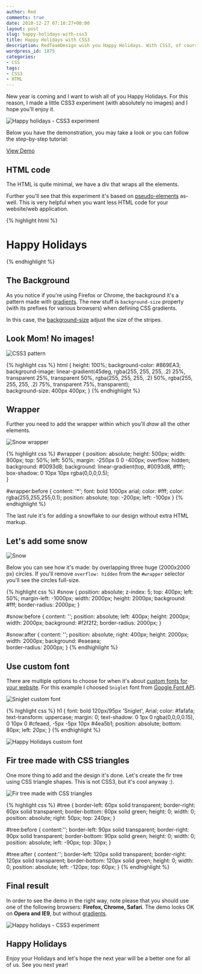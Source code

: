 ```yaml
---
author: Red
comments: true
date: 2010-12-27 07:10:27+00:00
layout: post
slug: happy-holidays-with-css3
title: Happy Holidays with CSS3
description: RedTeamDesign wish you Happy Holidays. With CSS3, of course.
wordpress_id: 1875
categories:
- CSS
tags:
- CSS3
- HTML
---
```


New year is coming and I want to wish all of you Happy Holidays. For this reason, I made a little CSS3 experiment (with absolutely no images) and I hope you'll enjoy it.

![Happy holidays - CSS3 experiment](/dist/uploads/2010/12/happy-holidays.png)

<!-- more -->

Below you have the demonstration, you may take a look or you can follow the step-by-step tutorial:

[View Demo](/dist/uploads/2010/12/happy-holidays-with-css3-demo.html)

## HTML code

The HTML is quite minimal, we have a div that wraps all the elements. 

Further you'll see that this experiment it's based on [pseudo-elements](http://www.w3.org/TR/CSS2/selector.html#pseudo-elements) as-well. This is very helpful when you want less HTML code for your website/web application.

{% highlight html %}
<div id="wrapper">
    <div id="snow"></div>
    <div id="tree"></div>
    <h1>Happy Holidays</h1>
</div>
{% endhighlight %} 

## The Background

As you notice if you're using Firefox or Chrome, the background it's a pattern made with [gradients](/css-gradients-quick-tutorial). The new stuff is `background-size` property (with its prefixes for various browsers) when defining CSS gradients. 

In this case, the [background-size](http://www.w3.org/TR/css3-background/#the-background-size) adjust the size of the stripes.

## Look Mom! No images!

![CSS3 pattern](/dist/uploads/2010/12/css3-pattern.png)

{% highlight css %}
html
{
    height: 100%;
    background-color: #869EA3;
    background-image: linear-gradient(45deg, rgba(255, 255, 255, .2) 25%, transparent 25%,
                        transparent 50%, rgba(255, 255, 255, .2) 50%, rgba(255, 255, 255, .2) 75%,
                        transparent 75%, transparent);    
    background-size: 400px 400px;
}
{% endhighlight %}

## Wrapper

Further you need to add the wrapper within which you'll _draw_ all the other elements.

![Snow wrapper](/dist/uploads/2010/12/snow-wrapper.png)

{% highlight css %}
#wrapper {
    position: absolute;
    height: 500px;
    width: 800px;
    top: 50%;
    left: 50%;
    margin: -250px 0 0 -400px;
    overflow: hidden;  
    background: #0093d8;
    background: linear-gradient(top, #0093d8, #fff);
    box-shadow: 0 10px 10px rgba(0,0,0,0.5);    
}

#wrapper:before {
    content: '*';
    font: bold 1000px arial;
    color: #fff;
    color: rgba(255,255,255,0.1);
    position: absolute;
    top: -200px;
    left: -100px
}
{% endhighlight %}

The last rule it's for adding a snowflake to our design without extra HTML markup.

## Let's add some snow

![Snow](/dist/uploads/2010/12/snow.png)

Below you can see how it's made: by overlapping three huge (2000x2000 px) circles. If you'll remove `overflow: hidden` from  the `#wrapper` selector you'll see the circles full-size.

{% highlight css %}
#snow {
    position: absolute;
    z-index: 5;
    top: 400px;
    left: 50%;
    margin-left: -1000px;
    width: 2000px;
    height: 2000px;
    background: #fff;
    border-radius: 2000px;
}

#snow:before {
    content: '';
    position: absolute;
    left: 400px;
    height: 2000px;
    width: 2000px;
    background: #f2f2f2;
    border-radius: 2000px;
}

#snow:after {
    content: '';
    position: absolute;
    right: 400px;
    height: 2000px;
    width: 2000px;
    background: #eaeaea;    
    border-radius: 2000px; 
}
{% endhighlight %}

## Use custom font

There are multiple options to choose for when it's about [custom fonts for your website](/google-font-api-and-typekit-solutions-vs-font-face). For this example I choosed `Sniglet` font from [Google Font API](http://code.google.com/webfonts/preview#font-family=Sniglet).

![Sniglet custom font](/dist/uploads/2010/12/sniglet.png)

{% highlight css %}
h1 {
    font: bold 120px/95px 'Sniglet', Arial;
    color: #fafafa;
    text-transform: uppercase;
    margin: 0;
    text-shadow: 0 1px 0 rgba(0,0,0,0.15), 
                 0 10px 0 #cfeaed, -5px -5px 10px #4ea5b1;
    position: absolute;
    bottom: 80px;
    left: 20px;
}
{% endhighlight %}

![Happy Holidays custom font](/dist/uploads/2010/12/happy-holidays-custom-font.png)

## Fir tree made with CSS triangles

One more thing to add and the design it's done. Let's create the fir tree using CSS triangle shapes. This is not CSS3, but it's cool anyway :).

![Fir tree made with CSS triangles](/dist/uploads/2010/12/css-fir-tree.png)

{% highlight css %}
#tree {
    border-left: 60px solid transparent;
    border-right: 60px solid transparent;
    border-bottom: 60px solid green;
    height: 0;
    width: 0;
    position: absolute;
    right: 50px;
    top: 240px;
}

#tree:before {
    content:'';
    border-left: 90px solid transparent;
    border-right: 90px solid transparent;
    border-bottom: 90px solid green;
    height: 0;
    width: 0;
    position: absolute;
    left: -90px;
    top: 30px;
}

#tree:after {
    content:'';
    border-left: 120px solid transparent;
    border-right: 120px solid transparent;
    border-bottom: 120px solid green;
    height: 0;
    width: 0;
    position: absolute;
    left: -120px;
    top: 60px;
}
{% endhighlight %}  

## Final result

In order to see the demo in the right way, note please that you should use one of the following browsers: **Firefox, Chrome, Safari**. The demo looks OK on **Opera and IE9**, but without [gradients](/css-gradients-quick-tutorial).

![Happy holidays - CSS3 experiment](/dist/uploads/2010/12/happy-holidays.png)

## Happy Holidays

Enjoy your Holidays and let's hope the next year will be a better one for all of us. See you next year!
